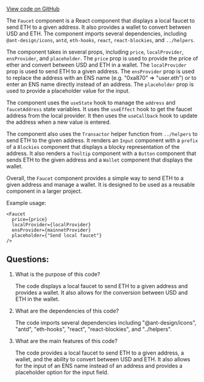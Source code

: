 [View code on GitHub](zoo-labs/zoo/blob/master/lab/src/components/Faucet.jsx)

The `Faucet` component is a React component that displays a local faucet to send ETH to a given address. It also provides a wallet to convert between USD and ETH. The component imports several dependencies, including `@ant-design/icons`, `antd`, `eth-hooks`, `react`, `react-blockies`, and `../helpers`. 

The component takes in several props, including `price`, `localProvider`, `ensProvider`, and `placeholder`. The `price` prop is used to provide the price of ether and convert between USD and ETH in a wallet. The `localProvider` prop is used to send ETH to a given address. The `ensProvider` prop is used to replace the address with an ENS name (e.g. "0xa870" => "user.eth") or to enter an ENS name directly instead of an address. The `placeholder` prop is used to provide a placeholder value for the input.

The component uses the `useState` hook to manage the `address` and `faucetAddress` state variables. It uses the `useEffect` hook to get the faucet address from the local provider. It then uses the `useCallback` hook to update the address when a new value is entered. 

The component also uses the `Transactor` helper function from `../helpers` to send ETH to the given address. It renders an `Input` component with a `prefix` of a `Blockies` component that displays a blocky representation of the address. It also renders a `Tooltip` component with a `Button` component that sends ETH to the given address and a `Wallet` component that displays the wallet. 

Overall, the `Faucet` component provides a simple way to send ETH to a given address and manage a wallet. It is designed to be used as a reusable component in a larger project. 

Example usage:

```
<Faucet
  price={price}
  localProvider={localProvider}
  ensProvider={mainnetProvider}
  placeholder={"Send local faucet"}
/>
```
## Questions: 
 1. What is the purpose of this code?
    
    The code displays a local faucet to send ETH to a given address and provides a wallet. It also allows for the conversion between USD and ETH in the wallet.

2. What are the dependencies of this code?
    
    The code imports several dependencies including "@ant-design/icons", "antd", "eth-hooks", "react", "react-blockies", and "../helpers". 

3. What are the main features of this code?
    
    The code provides a local faucet to send ETH to a given address, a wallet, and the ability to convert between USD and ETH. It also allows for the input of an ENS name instead of an address and provides a placeholder option for the input field.